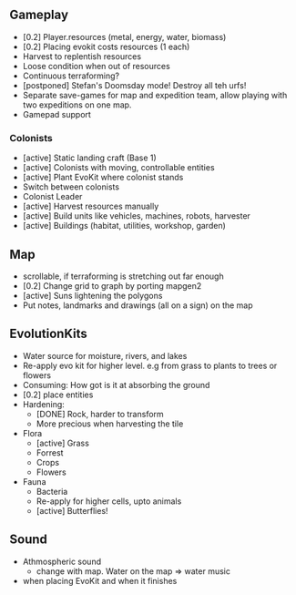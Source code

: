 
## Gameplay

* [0.2] Player.resources (metal, energy, water, biomass)
* [0.2] Placing evokit costs resources (1 each)
* Harvest to replentish resources
* Loose condition when out of resources
* Continuous terraforming?
* [postponed] Stefan's Doomsday mode! Destroy all teh urfs!
* Separate save-games for map and expedition team, allow playing with
  two expeditions on one map.
* Gamepad support


### Colonists

* [active] Static landing craft (Base 1)
* [active] Colonists with moving, controllable entities
* [active] Plant EvoKit where colonist stands
* Switch between colonists
* Colonist Leader
* [active] Harvest resources manually
* [active] Build units like vehicles, machines, robots, harvester
* [active] Buildings (habitat, utilities, workshop, garden)


## Map

* scrollable, if terraforming is stretching out far enough
* [0.2] Change grid to graph by porting mapgen2
* [active] Suns lightening the polygons
* Put notes, landmarks and drawings (all on a sign) on the map


## EvolutionKits

* Water source for moisture, rivers, and lakes
* Re-apply evo kit for higher level. e.g from grass to plants to trees or flowers
* Consuming: How got is it at absorbing the ground
* [0.2] place entities
* Hardening:
  * [DONE] Rock, harder to transform
  * More precious when harvesting the tile
* Flora
  * [active] Grass
  * Forrest
  * Crops
  * Flowers
* Fauna
  * Bacteria
  * Re-apply for higher cells, upto animals
  * [active] Butterflies!


## Sound

* Athmospheric sound
  * change with map. Water on the map => water music
* when placing EvoKit and when it finishes

